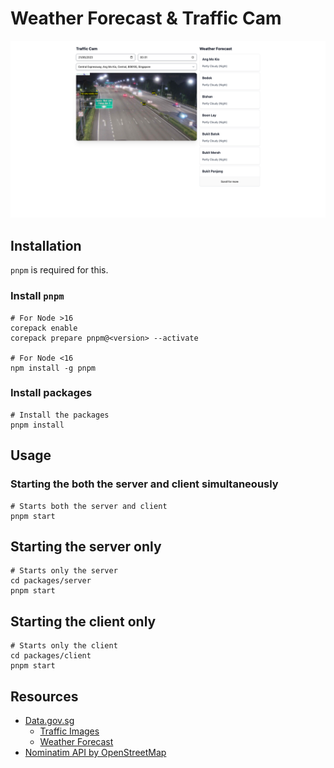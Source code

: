 # Weather Forecast & Traffic Cam

![Screenshot](assets/screenshot.png)

## Installation
`pnpm` is required for this.

### Install `pnpm`
```shell
# For Node >16
corepack enable
corepack prepare pnpm@<version> --activate

# For Node <16
npm install -g pnpm
```
### Install packages
```shell
# Install the packages
pnpm install
```

## Usage

### Starting the both the server and client simultaneously
```shell
# Starts both the server and client
pnpm start
```

## Starting the server only
```shell
# Starts only the server
cd packages/server
pnpm start
```

## Starting the client only
```shell
# Starts only the client
cd packages/client
pnpm start
```

## Resources
- [Data.gov.sg](https://data.gov.sg)
  - [Traffic Images](https://data.gov.sg/dataset/traffic-images)
  - [Weather Forecast](https://data.gov.sg/dataset/weather-forecast)
- [Nominatim API by OpenStreetMap](https://nominatim.org/release-docs/latest/api/Reverse)
